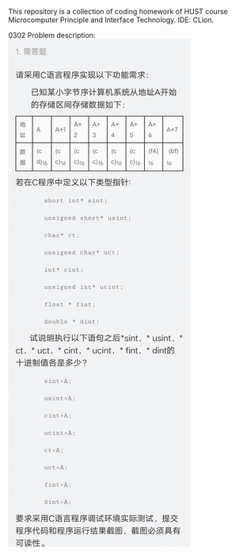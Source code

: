 This repository is a collection of coding homework of HUST course Microcomputer Principle and Interface Technology. IDE: CLion.

0302 Problem description:
![alt text](25CD43B53E8CEB3A6056331C8A39EA5F.jpg)
